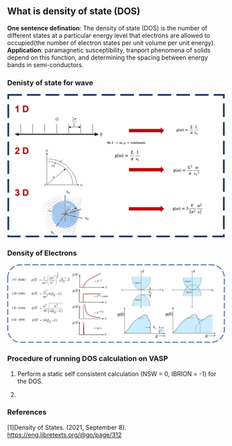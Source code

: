 ## What is density of state (DOS)

**One sentence defination**: The density of state (DOS) is the number of different states at a particular energy level that electrons are allowed to occupied(the number of electron states per unit volume per unit energy). **Application**: paramagnetic susceptibility, tranport phenomena of solids depend on this function, and determining the spacing between energy bands in semi-conductors.

### Denisty of state for wave
![The diagram for the desnity of state for wave](Picture1.png)

### Density of Electrons
![The diagram for the desnity of state for wave](DosAndEnergyDistribution.png)

### Procedure of running DOS calculation on VASP
1. Perform a static self consistent calculation (NSW = 0, IBRION = -1) for the DOS.

2. 



### References

[1]Density of States. (2021, September 8). https://eng.libretexts.org/@go/page/312 

